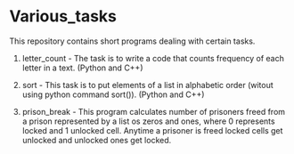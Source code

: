 # Various_tasks
This repository contains short programs dealing with certain tasks.
1. letter_count - The task is to write a code that counts frequency of each letter in a text. (Python and C++)
   
     
                     
3. sort - This task is to put elements of a list in alphabetic order
             (witout using python command sort()). (Python and C++)
   
4. prison_break - This program calculates number of prisoners freed from a prison represented by a list
                  os zeros and ones, where 0 represents locked and 1 unlocked cell. Anytime a prisoner is freed
                  locked cells get unlocked and unlocked ones get locked.


